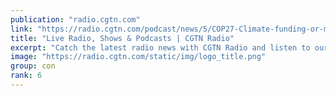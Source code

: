 ```yaml
---
publication: "radio.cgtn.com"
link: "https://radio.cgtn.com/podcast/news/5/COP27-Climate-funding-or-more-disappointment-for-Africa/2704806"
title: "Live Radio, Shows & Podcasts | CGTN Radio"
excerpt: "Catch the latest radio news with CGTN Radio and listen to our trending podcasts wherever you are!"
image: "https://radio.cgtn.com/static/img/logo_title.png"
group: con
rank: 6
---
```

